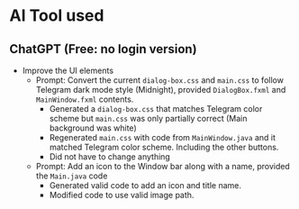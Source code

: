 # AI Tool used

## ChatGPT (Free: no login version)
- Improve the UI elements
    - Prompt: Convert the current `dialog-box.css` and `main.css` to follow Telegram dark mode style (Midnight), 
      provided `DialogBox.fxml` and `MainWindow.fxml` contents. 
      - Generated a `dialog-box.css` that matches Telegram color scheme but `main.css` was only partially correct 
        (Main background was white)
      - Regenerated `main.css` with code from `MainWindow.java` and it matched Telegram color scheme. Including the 
        other buttons.
      - Did not have to change anything
    - Prompt: Add an icon to the Window bar along with a name, provided the `Main.java` code
      - Generated valid code to add an icon and title name.
      - Modified code to use valid image path.